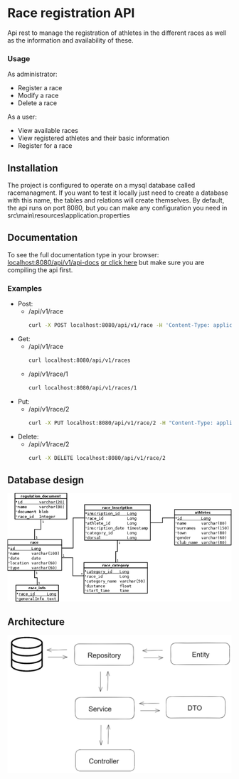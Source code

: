 
# Race registration API
Api rest to manage the registration of athletes in the different races as well as the information and availability of these.

### Usage
As administrator:
- Register a race
- Modify a race
- Delete a race

As a user:
- View available races
- View registered athletes and their basic information
- Register for a race


## Installation
The project is configured to operate on a mysql database called racemanagment.
If you want to test it locally just need to create a database with this name, 
the tables and relations will create themselves. By default, the api runs on port 8080, 
but you can make any configuration you need in src\main\resources\application.properties

## Documentation
To see the full documentation type in your browser: [localhost:8080/api/v1/api-docs](http://localhost:8080/api/v1/api-docs) 
[or click here](http://localhost:8080/api/v1/api-docs) but make sure you are compiling the api first.

### Examples

* Post:
  * /api/v1/race
    ```bash
    curl -X POST localhost:8080/api/v1/race -H 'Content-Type: application/json' -d '{"raceName":"Boston Marathon","raceDate":"20/5/2024","raceLocation":"Boston, USA","raceType":"Running"}'
    ```
* Get:
  * /api/v1/race
    ````bash
    curl localhost:8080/api/v1/races
    ````
  * /api/v1/race/1 
    ````bash
    curl localhost:8080/api/v1/races/1
    ````
* Put:
  * /api/v1/race/2 
    ````bash
    curl -X PUT localhost:8080/api/v1/race/2 -H "Content-Type: application/json" -d '{"raceName":"Boston Marathon","raceDate":"5/5/2024","raceLocation":"unknown","raceType":"Running"}'
    ````
* Delete:
  * /api/v1/race/2
    ````bash
    curl -X DELETE localhost:8080/api/v1/race/2
    ````

## Database design

<div class="container">
        <img src="https://github.com/sergiolpzgmz/api-race-registration/blob/master/docs/diagrama.png" alt="UML" width="600em">
</div>

## Architecture

<div class="container">
        <img src="https://github.com/sergiolpzgmz/api-race-registration/blob/master/docs/architecture.png" alt="UML" width="600em">
</div>

